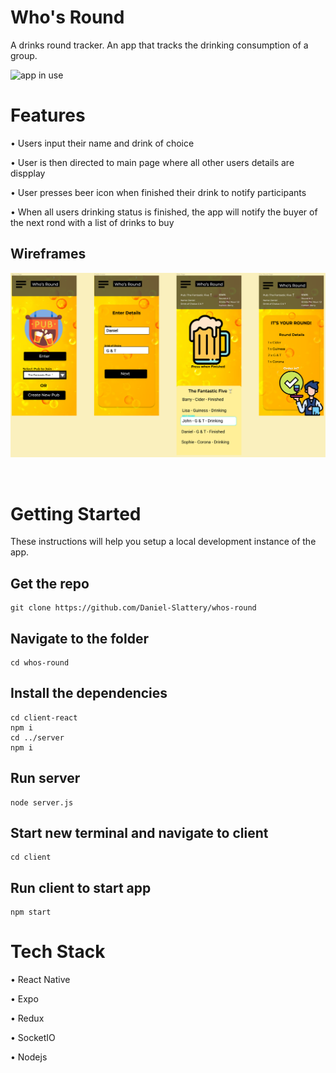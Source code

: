 <h1 id='Title'>Who's Round</h1>

A drinks round tracker. An app that tracks the drinking consumption of a group.



![app in use](client/assets/vidgif.gif)
<br>
<h1>Features</h1>

• Users input their name and drink of choice

• User is then directed to main page where all other users details are dispplay

• User presses beer icon when finished their drink to notify participants

• When all users drinking status is finished, the app will notify the buyer of the next rond with a list of drinks to buy

<h2 id='wireframes'>Wireframes</h2>

![responsive-page](client/assets/wireframes.PNG)

<br>
<h1 id='getting-started'>Getting Started</h1>

These instructions will help you setup a local development instance of the app.

<h2 id='clone'>Get the repo</h2>

```
git clone https://github.com/Daniel-Slattery/whos-round
```

<h2 >Navigate to the folder</h2>

```
cd whos-round
```

<h2>Install the dependencies</h2>

```
cd client-react
npm i
cd ../server
npm i
```

<h2>Run server</h2>

```
node server.js
```

<h2>Start new terminal and navigate to client</h2>

```
cd client
```

<h2>Run client to start app</h2>

```
npm start
```


<h1>Tech Stack</h1>

• React Native

• Expo

• Redux

• SocketIO

• Nodejs

<br>

